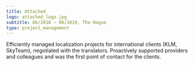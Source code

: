 ```yaml
---
title: Attached
logo: attached_logo.jpg
subtitle: 06/2018 – 08/2019, The Hague
type: project_management
---
```

Efficiently managed localization projects for international clients (KLM, SkyTeam), negotiated with the translators.
Proactively supported providers and colleagues and was the first point of contact for the clients.
